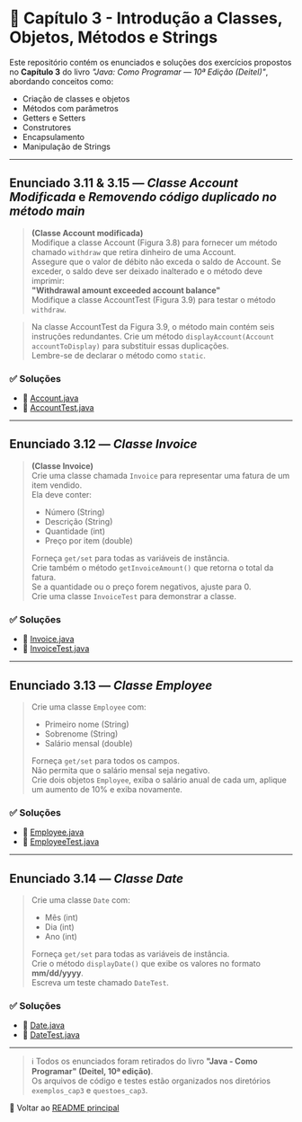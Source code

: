 # 📘 Capítulo 3 - Introdução a Classes, Objetos, Métodos e Strings

Este repositório contém os enunciados e soluções dos exercícios propostos no **Capítulo 3** do livro *"Java: Como Programar — 10ª Edição (Deitel)"*, abordando conceitos como:

- Criação de classes e objetos
- Métodos com parâmetros
- Getters e Setters
- Construtores
- Encapsulamento
- Manipulação de Strings


---

## Enunciado 3.11 & 3.15 — *Classe Account Modificada* e *Removendo código duplicado no método main*

> **(Classe Account modificada)**  
> Modifique a classe Account (Figura 3.8) para fornecer um método chamado `withdraw` que retira dinheiro de uma Account.  
> Assegure que o valor de débito não exceda o saldo de Account. Se exceder, o saldo deve ser deixado inalterado e o método deve imprimir:  
> **"Withdrawal amount exceeded account balance"**  
> Modifique a classe AccountTest (Figura 3.9) para testar o método `withdraw`.

> Na classe AccountTest da Figura 3.9, o método main contém seis instruções redundantes. Crie um método `displayAccount(Account accountToDisplay)` para substituir essas duplicações.  
> Lembre-se de declarar o método como `static`.

### ✅ Soluções
- 🔸 [Account.java](./exemplos_cap3/src/Account.java)  
- 🧪 [AccountTest.java](./exemplos_cap3/src/AccountTests.java)

---

## Enunciado 3.12 — *Classe Invoice*

> **(Classe Invoice)**  
> Crie uma classe chamada `Invoice` para representar uma fatura de um item vendido.  
> Ela deve conter:
> - Número (String)
> - Descrição (String)
> - Quantidade (int)
> - Preço por item (double)  
>  
> Forneça `get/set` para todas as variáveis de instância.  
> Crie também o método `getInvoiceAmount()` que retorna o total da fatura.  
> Se a quantidade ou o preço forem negativos, ajuste para 0.  
> Crie uma classe `InvoiceTest` para demonstrar a classe.

### ✅ Soluções
- 🔸 [Invoice.java](./questoes_cap3/src/Invoice.java)  
- 🧪 [InvoiceTest.java](./questoes_cap3/src/InvoiceTest.java)

---

## Enunciado 3.13 — *Classe Employee*

> Crie uma classe `Employee` com:
> - Primeiro nome (String)
> - Sobrenome (String)
> - Salário mensal (double)  
>  
> Forneça `get/set` para todos os campos.  
> Não permita que o salário mensal seja negativo.  
> Crie dois objetos `Employee`, exiba o salário anual de cada um, aplique um aumento de 10% e exiba novamente.

### ✅ Soluções
- 🔸 [Employee.java](./questoes_cap3/src/Employee.java)  
- 🧪 [EmployeeTest.java](./questoes_cap3/src/EmployeeTest.java)

---

## Enunciado 3.14 — *Classe Date*

> Crie uma classe `Date` com:
> - Mês (int)
> - Dia (int)
> - Ano (int)  
>  
> Forneça `get/set` para todas as variáveis de instância.  
> Crie o método `displayDate()` que exibe os valores no formato **mm/dd/yyyy**.  
> Escreva um teste chamado `DateTest`.

### ✅ Soluções
- 🔸 [Date.java](./questoes_cap3/src/Date.java)  
- 🧪 [DateTest.java](./questoes_cap3/src/DateTest.java)

---

> ℹ️ Todos os enunciados foram retirados do livro **"Java - Como Programar" (Deitel, 10ª edição)**.  
> Os arquivos de código e testes estão organizados nos diretórios `exemplos_cap3` e `questoes_cap3`.

📂 Voltar ao [README principal](../README.md)
